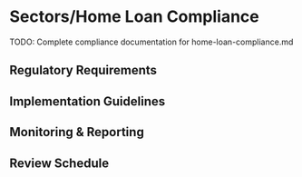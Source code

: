 # Sectors/Home Loan Compliance

TODO: Complete compliance documentation for home-loan-compliance.md

## Regulatory Requirements

## Implementation Guidelines

## Monitoring & Reporting

## Review Schedule
